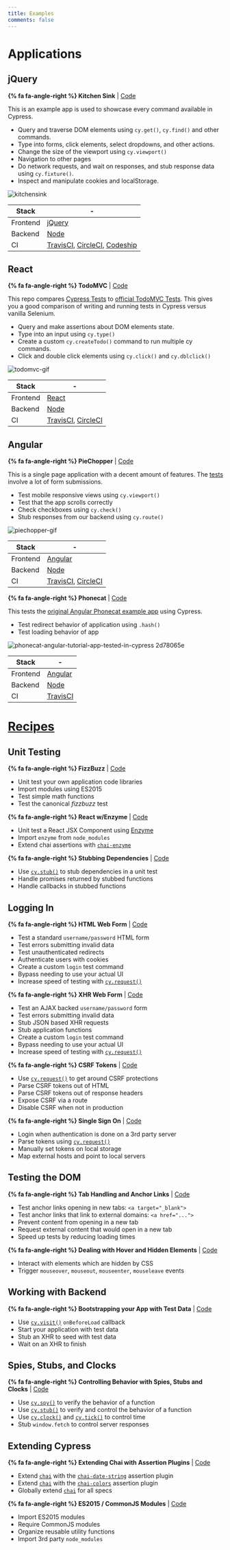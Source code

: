 ```yaml
---
title: Examples
comments: false
---
```


# Applications

## jQuery

**{% fa fa-angle-right %} Kitchen Sink** | [Code](https://github.com/cypress-io/cypress-example-kitchensink)

This is an example app is used to showcase every command available in Cypress.


- Query and traverse DOM elements using `cy.get()`, `cy.find()` and other commands.
- Type into forms, click elements, select dropdowns, and other actions.
- Change the size of the viewport using `cy.viewport()`
- Navigation to other pages
- Do network requests, and wait on responses, and stub response data using `cy.fixture()`.
- Inspect and manipulate cookies and localStorage.

![kitchensink](https://cloud.githubusercontent.com/assets/1268976/14084252/e309e370-f4e7-11e5-9562-24f516563ac9.gif)

Stack | -
 -- | --
Frontend | [jQuery](https://jquery.com/)
Backend | [Node](https://nodejs.org/)
CI | [TravisCI](https://travis-ci.org/), [CircleCI](https://circleci.com), [Codeship](https://codeship.com/)

## React

**{% fa fa-angle-right %} TodoMVC** | [Code](https://github.com/cypress-io/cypress-example-todomvc)

This repo compares [Cypress Tests](https://github.com/cypress-io/cypress-example-todomvc/blob/master/cypress/integration/app_spec.js) to [official TodoMVC Tests](https://github.com/tastejs/todomvc/blob/master/tests/test.js). This gives you a good comparison of writing and running tests in Cypress versus vanilla Selenium.

- Query and make assertions about DOM elements state.
- Type into an input using `cy.type()`
- Create a custom `cy.createTodo()` command to run multiple cy commands.
- Click and double click elements using `cy.click()` and `cy.dblclick()`

![todomvc-gif](https://cloud.githubusercontent.com/assets/1268976/12985445/ad168098-d0c0-11e5-94e7-2f2e619bae93.gif)

Stack | -
 -- | --
Frontend | [React](https://facebook.github.io/react/)
Backend | [Node](https://nodejs.org/)
CI | [TravisCI](https://travis-ci.org/), [CircleCI](https://circleci.com)

## Angular

**{% fa fa-angle-right %} PieChopper** | [Code](https://github.com/cypress-io/cypress-example-piechopper)

This is a single page application with a decent amount of features. The [tests](https://github.com/cypress-io/cypress-example-piechopper/blob/master/cypress/integration/app_spec.js) involve a lot of form submissions.

- Test mobile responsive views using `cy.viewport()`
- Test that the app scrolls correctly
- Check checkboxes using `cy.check()`
- Stub responses from our backend using `cy.route()`

![piechopper-gif](https://cloud.githubusercontent.com/assets/1268976/12985444/ad14159c-d0c0-11e5-8e50-2b64a1d389ac.gif)

Stack | -
 -- | --
Frontend | [Angular](https://angularjs.org/)
Backend | [Node](https://nodejs.org/)
CI | [TravisCI](https://travis-ci.org/), [CircleCI](https://circleci.com)

**{% fa fa-angle-right %} Phonecat** | [Code](https://github.com/cypress-io/cypress-example-phonecat)

This tests the [original Angular Phonecat example app](https://github.com/angular/angular-phonecat) using Cypress.

- Test redirect behavior of application using `.hash()`
- Test loading behavior of app

![phonecat-angular-tutorial-app-tested-in-cypress 2d78065e](https://user-images.githubusercontent.com/1271364/26952946-ac944a10-4c75-11e7-8e21-e0290537b153.jpg)

Stack | -
 -- | --
Frontend | [Angular](https://angularjs.org/)
Backend | [Node](https://nodejs.org/)
CI | [TravisCI](https://travis-ci.org/)

# [Recipes](https://github.com/cypress-io/cypress-example-recipes)

## Unit Testing

**{% fa fa-angle-right %} FizzBuzz** | [ Code](https://github.com/cypress-io/cypress-example-recipes/blob/master/cypress/integration/unit_test_application_code_spec.js)

- Unit test your own application code libraries
- Import modules using ES2015
- Test simple math functions
- Test the canonical *fizzbuzz* test

**{% fa fa-angle-right %} React w/Enzyme** | [ Code](https://github.com/cypress-io/cypress-example-recipes/blob/master/cypress/integration/unit_test_react_enzyme_spec.js)

- Unit test a React JSX Component using [Enzyme](http://airbnb.io/enzyme/)
- Import `enzyme` from `node_modules`
- Extend chai assertions with [`chai-enzyme`](https://github.com/producthunt/chai-enzyme)

**{% fa fa-angle-right %} Stubbing Dependencies** | [ Code](https://github.com/cypress-io/cypress-example-recipes/blob/master/cypress/integration/unit_test_stubbing_dependencies_spec.js)

- Use [`cy.stub()`](https://on.cypress.io/api/stub) to stub dependencies in a unit test
- Handle promises returned by stubbed functions
- Handle callbacks in stubbed functions

## Logging In

**{% fa fa-angle-right %} HTML Web Form** | [ Code](https://github.com/cypress-io/cypress-example-recipes/blob/master/cypress/integration/logging_in_html_web_form_spec.js)

- Test a standard `username/password` HTML form
- Test errors submitting invalid data
- Test unauthenticated redirects
- Authenticate users with cookies
- Create a custom `login` test command
- Bypass needing to use your actual UI
- Increase speed of testing with [`cy.request()`](https://on.cypress.io/api/request)

**{% fa fa-angle-right %} XHR Web Form** | [ Code](https://github.com/cypress-io/cypress-example-recipes/blob/master/cypress/integration/logging_in_xhr_web_form_spec.js)

- Test an AJAX backed `username/password` form
- Test errors submitting invalid data
- Stub JSON based XHR requests
- Stub application functions
- Create a custom `login` test command
- Bypass needing to use your actual UI
- Increase speed of testing with [`cy.request()`](https://on.cypress.io/api/request)

**{% fa fa-angle-right %} CSRF Tokens** | [ Code](https://github.com/cypress-io/cypress-example-recipes/blob/master/cypress/integration/logging_in_csrf_tokens_spec.js)

- Use [`cy.request()`](https://on.cypress.io/api/request) to get around CSRF protections
- Parse CSRF tokens out of HTML
- Parse CSRF tokens out of response headers
- Expose CSRF via a route
- Disable CSRF when not in production

**{% fa fa-angle-right %} Single Sign On** | [ Code](https://github.com/cypress-io/cypress-example-recipes/blob/master/cypress/integration/logging_in_single_sign_on_spec.js)

- Login when authentication is done on a 3rd party server
- Parse tokens using [`cy.request()`](https://on.cypress.io/api/request)
- Manually set tokens on local storage
- Map external hosts and point to local servers

## Testing the DOM

**{% fa fa-angle-right %} Tab Handling and Anchor Links** | [ Code](https://github.com/cypress-io/cypress-example-recipes/blob/master/cypress/integration/tab_handling_anchor_links_spec.js)

- Test anchor links opening in new tabs: `<a target="_blank">`
- Test anchor links that link to external domains: `<a href="...">`
- Prevent content from opening in a new tab
- Request external content that would open in a new tab
- Speed up tests by reducing loading times

**{% fa fa-angle-right %} Dealing with Hover and Hidden Elements** | [ Code](https://github.com/cypress-io/cypress-example-recipes/blob/master/cypress/integration/hover_hidden_elements_spec.js)

- Interact with elements which are hidden by CSS
- Trigger `mouseover`, `mouseout`, `mouseenter`, `mouseleave` events

## Working with Backend

**{% fa fa-angle-right %} Bootstrapping your App with Test Data** | [ Code](https://github.com/cypress-io/cypress-example-recipes/blob/master/cypress/integration/bootstrapping_app_test_data_spec.js)

- Use [`cy.visit()`](https://on.cypress.io/api/visit) `onBeforeLoad` callback
- Start your application with test data
- Stub an XHR to seed with test data
- Wait on an XHR to finish

## Spies, Stubs, and Clocks

**{% fa fa-angle-right %} Controlling Behavior with Spies, Stubs and Clocks** | [ Code](https://github.com/cypress-io/cypress-example-recipes/blob/master/cypress/integration/spy_stub_clock_spec.js)

- Use [`cy.spy()`](https://on.cypress.io/api/spy) to verify the behavior of a function
- Use [`cy.stub()`](https://on.cypress.io/api/stub) to verify and control the behavior of a function
- Use [`cy.clock()`](https://on.cypress.io/api/clock) and [`cy.tick()`](https://on.cypress.io/api/tick) to control time
- Stub `window.fetch` to control server responses

## Extending Cypress

**{% fa fa-angle-right %} Extending Chai with Assertion Plugins** | [ Code](https://github.com/cypress-io/cypress-example-recipes/blob/master/cypress/integration/extending_chai_assertion_plugins_spec.js)

- Extend [`chai`](http://chaijs.com/) with the [`chai-date-string`](http://chaijs.com/plugins/chai-date-string/) assertion plugin
- Extend [`chai`](http://chaijs.com/) with the [`chai-colors`](http://chaijs.com/plugins/chai-colors/) assertion plugin
- Globally extend [`chai`](http://chaijs.com/) for all specs

**{% fa fa-angle-right %} ES2015 / CommonJS Modules** | [ Code](https://github.com/cypress-io/cypress-example-recipes/blob/master/cypress/integration/es2015_commonjs_modules_spec.js)

- Import ES2015 modules
- Require CommonJS modules
- Organize reusable utility functions
- Import 3rd party `node_modules`
